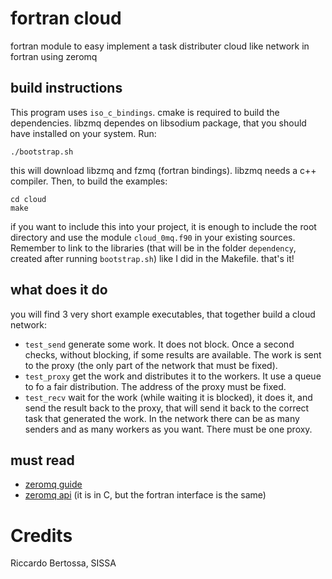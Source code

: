 # fortran cloud

fortran module to easy implement a task distributer cloud like network in fortran using zeromq

## build instructions
This program uses `iso_c_bindings`.
cmake is required to build the dependencies. libzmq dependes on libsodium package, that you should have installed on your system. Run:
```
./bootstrap.sh
```
this will download libzmq and fzmq (fortran bindings). libzmq needs a c++ compiler. Then, to build the examples:
```
cd cloud
make
```
if you want to include this into your project, it is enough to include the root directory and use the module `cloud_0mq.f90` in your existing sources. Remember to link to the libraries (that will be in the folder `dependency`, created after running `bootstrap.sh`) like I did in the Makefile.
that's it!

## what does it do
you will find 3 very short example executables, that together build a cloud network:
 - `test_send` generate some work. It does not block. Once a second checks, without blocking, if some results are available. The work is sent to the proxy (the only part of the network that must be fixed).
 - `test_proxy` get the work and distributes it to the workers. It use a queue to fo a fair distribution. The address of the proxy must be fixed.
 - `test_recv` wait for the work (while waiting it is blocked), it does it, and send the result back to the proxy, that will send it back to the correct task that generated the work.
In the network there can be as many senders and as many workers as you want. There must be one proxy.

## must read
 - [zeromq guide](http://zguide.zeromq.org/page:all)
 - [zeromq api](http://api.zeromq.org/) (it is in C, but the fortran interface is the same)

# Credits
Riccardo Bertossa, SISSA
